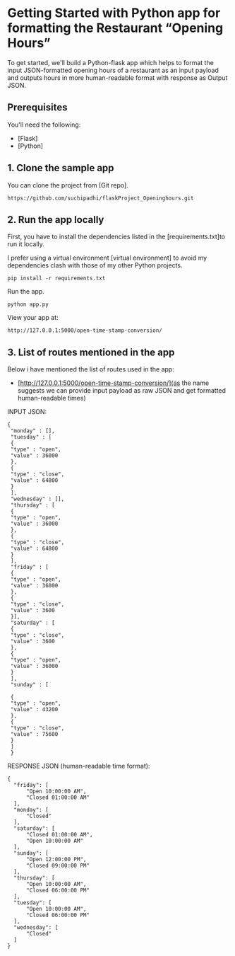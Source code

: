 # Getting Started with Python app for formatting the Restaurant “Opening Hours”

To get started, we'll build a Python-flask app which helps to format the input JSON-formatted opening hours of a restaurant
as an input payload and outputs hours in more human-readable format with response as Output JSON.

## Prerequisites

You'll need the following:
* [Flask]
* [Python]


## 1. Clone the sample app

You can clone the project from [Git repo].
   ```
https://github.com/suchipadhi/flaskProject_Openinghours.git
  ```

## 2. Run the app locally

First, you have to install the dependencies listed in the [requirements.txt]to run it locally.

I prefer using a virtual environment [virtual environment] to avoid my dependencies clash with those of my other Python projects.
  ```
pip install -r requirements.txt
  ```

Run the app.
  ```
python app.py
  ```

View your app at:
  ``` 
http://127.0.0.1:5000/open-time-stamp-conversion/
  ```

## 3. List of routes mentioned in the app

Below i have mentioned the list of routes used in the app:
* [http://127.0.0.1:5000/open-time-stamp-conversion/](as the name suggests we can provide input payload as raw JSON and get formatted human-readable times)

INPUT JSON:
```
{
 "monday" : [],
 "tuesday" : [
 {
 "type" : "open",
 "value" : 36000
 },
 {
 "type" : "close",
 "value" : 64800
 }
 ],
 "wednesday" : [],
 "thursday" : [
 {
 "type" : "open",
 "value" : 36000
 },
 {
 "type" : "close",
 "value" : 64800
 }
 ],
 "friday" : [
 {
 "type" : "open",
 "value" : 36000
 },
 {
 "type" : "close",
 "value" : 3600
 }],
 "saturday" : [
 {
 "type" : "close",
 "value" : 3600
 },
 {
 "type" : "open",
 "value" : 36000
 }
 ],
 "sunday" : [

 {
 "type" : "open",
 "value" : 43200
 },
 {
 "type" : "close",
 "value" : 75600
 }
 ]
 }

  ``` 

RESPONSE JSON (human-readable time format):
  ```
{
    "friday": [
        "Open 10:00:00 AM",
        "Closed 01:00:00 AM"
    ],
    "monday": [
        "Closed"
    ],
    "saturday": [
        "Closed 01:00:00 AM",
        "Open 10:00:00 AM"
    ],
    "sunday": [
        "Open 12:00:00 PM",
        "Closed 09:00:00 PM"
    ],
    "thursday": [
        "Open 10:00:00 AM",
        "Closed 06:00:00 PM"
    ],
    "tuesday": [
        "Open 10:00:00 AM",
        "Closed 06:00:00 PM"
    ],
    "wednesday": [
        "Closed"
    ]
}
  ```